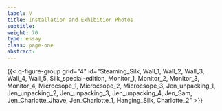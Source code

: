 ```yaml
---
label: V
title: Installation and Exhibition Photos
subtitle:
weight: 70
type: essay
class: page-one
abstract:
---
```


{{< q-figure-group grid="4" id="Steaming_Silk, Wall_1, Wall_2, Wall_3, Wall_4, Wall_5, Silk_special-edition, Monitor_1, Monitor_2, Monitor_3, Monitor_4, Microcsope_1, Microcsope_2, Microcsope_3, Jen_unpacking_1, Jen_unpacking_2, Jen_unpacking_3, Jen_unpacking_4, Jen_Sam, Jen_Charlotte_Jhave, Jen_Charlotte_1, Hanging_Silk, Charlotte_2" >}}
